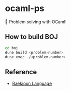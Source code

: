 # ocaml-ps

 :camel: Problem solving with OCaml!

## How to build BOJ
```bash
cd boj
dune build <problem-number>
dune exec ./<problem-number>
```


## Reference

 - [Baekjoon Language](https://www.acmicpc.net/help/language)
